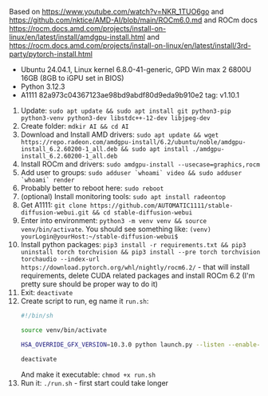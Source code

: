 Based on https://www.youtube.com/watch?v=NKR_1TUO6go and https://github.com/nktice/AMD-AI/blob/main/ROCm6.0.md and ROCm docs https://rocm.docs.amd.com/projects/install-on-linux/en/latest/install/amdgpu-install.html and https://rocm.docs.amd.com/projects/install-on-linux/en/latest/install/3rd-party/pytorch-install.html

 - Ubuntu 24.04.1, Linux kernel 6.8.0-41-generic, GPD Win max 2 6800U 16GB (8GB to iGPU set in BIOS)
 - Python 3.12.3
 - A1111 82a973c04367123ae98bd9abdf80d9eda9b910e2 tag: v1.10.1

1. Update: `sudo apt update && sudo apt install git python3-pip python3-venv python3-dev libstdc++-12-dev libjpeg-dev`
2. Create folder: `mdkir AI && cd AI`
3. Download and Install AMD drivers: `sudo apt update && wget https://repo.radeon.com/amdgpu-install/6.2/ubuntu/noble/amdgpu-install_6.2.60200-1_all.deb && sudo apt install ./amdgpu-install_6.2.60200-1_all.deb`
4. Install ROCm and drivers: `sudo amdgpu-install --usecase=graphics,rocm`
5. Add user to groups: ```sudo adduser `whoami` video && sudo adduser `whoami` render```
6. Probably better to reboot here: `sudo reboot`
7. (optional) Install monitoring tools: `sudo apt install radeontop`
8. Get A1111: `git clone https://github.com/AUTOMATIC1111/stable-diffusion-webui.git && cd stable-diffusion-webui`
9. Enter into environment: `python3 -m venv venv && source venv/bin/activate`. You should see something like: `(venv) yourLogin@yourHost:~/stable-diffusion-webui$`
10. Install python packages: `pip3 install -r requirements.txt && pip3 uninstall torch torchvision && pip3 install --pre torch torchvision torchaudio --index-url https://download.pytorch.org/whl/nightly/rocm6.2/` - that will install requirements, delete CUDA related packages and install ROCm 6.2 (I'm pretty sure should be proper way to do it)
11. Exit: `deactivate`
12. Create script to run, eg name it `run.sh`:
    ```bash
    #!/bin/sh
    
    source venv/bin/activate
    
    HSA_OVERRIDE_GFX_VERSION=10.3.0 python launch.py --listen --enable-insecure-extension-access --opt-sdp-attention --theme dark

    deactivate
    ```
    And make it executable: `chmod +x run.sh`
13. Run it: `./run.sh` - first start could take longer
    
